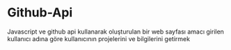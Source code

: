 # Github-Api
Javascript ve github api kullanarak oluşturulan bir web sayfası amacı girilen kullanıcı adına göre kullanıcının projelerini ve bilgilerini getirmek 
